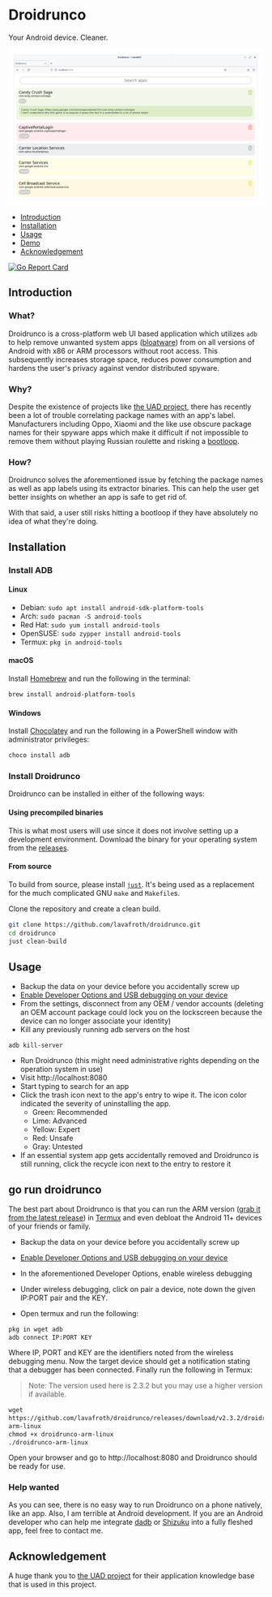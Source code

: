 # Droidrunco
Your Android device. Cleaner.

![desktop screenshot](screenshots/desktop.png)

- [Introduction](https://github.com/lavafroth/droidrunco#Introduction)
- [Installation](https://github.com/lavafroth/droidrunco#Installation)
- [Usage](https://github.com/lavafroth/droidrunco#Usage)
- [Demo](https://odysee.com/@lavafroth:d/droidrunco_wireless_debugging:d)
- [Acknowledgement](https://github.com/lavafroth/droidrunco#Acknowledgement)

[![Go Report Card](https://goreportcard.com/badge/github.com/lavafroth/droidrunco)](https://goreportcard.com/report/github.com/lavafroth/debloatplusplus)

## Introduction

### What?

Droidrunco is a cross-platform web UI based application which utilizes `adb` to help
remove unwanted system apps ([bloatware](https://en.wikipedia.org/wiki/Software_bloat)) from
on all versions of Android with x86 or ARM processors without root access. This subsequently
increases storage space, reduces power consumption and hardens the user's privacy against
vendor distributed spyware.

### Why?

Despite the existence of projects like [the UAD project](https://github.com/0x192/Universal-Android-Debloater),
there has recently been a lot of trouble correlating package names with an app's label.
Manufacturers including Oppo, Xiaomi and the like use obscure package names for their spyware
apps which make it difficult if not impossible to remove them without playing Russian roulette
and risking a [bootloop](https://en.wikipedia.org/wiki/Bootloop).

### How?

Droidrunco solves the aforementioned issue by fetching the package names as well as app labels
using its extractor binaries. This can help the user get better insights on whether an app is
safe to get rid of.

With that said, a user still risks hitting a bootloop if they have absolutely
no idea of what they're doing.

## Installation

### Install ADB

#### Linux
- Debian: `sudo apt install android-sdk-platform-tools`
- Arch: `sudo pacman -S android-tools`
- Red Hat: `sudo yum install android-tools`
- OpenSUSE: `sudo zypper install android-tools`
- Termux: `pkg in android-tools`

#### macOS
Install [Homebrew](https://brew.sh/#install) and run the following in the terminal:    
```bash
brew install android-platform-tools
```

#### Windows
Install [Chocolatey](https://chocolatey.org/install#install-step2) and run the following in a PowerShell window with administrator privileges:
```powershell
choco install adb
```

### Install Droidrunco

Droidrunco can be installed in either of the following ways:

#### Using precompiled binaries
This is what most users will use since it does not involve setting up a development environment. Download the binary for your operating system from the [releases](https://github.com/lavafroth/droidrunco/releases).

#### From source

To build from source, please install [`just`](https://just.systems). It's being used as a replacement for the much complicated GNU `make` and `Makefile`s.

Clone the repository and create a clean build.

```bash
git clone https://github.com/lavafroth/droidrunco.git
cd droidrunco
just clean-build
```



## Usage
- Backup the data on your device before you accidentally screw up
- [Enable Developer Options and USB debugging on your device](https://developer.android.com/studio/debug/dev-options#enable)
- From the settings, disconnect from any OEM / vendor accounts (deleting an OEM account package could lock you on the lockscreen because the device can no longer associate your identity)
- Kill any previously running adb servers on the host
```
adb kill-server
```
- Run Droidrunco (this might need administrative rights depending on the operation system in use)
- Visit http://localhost:8080
- Start typing to search for an app
- Click the trash icon next to the app's entry to wipe it. The icon color indicated the severity of uninstalling the app.
  - Green: Recommended
  - Lime: Advanced
  - Yellow: Expert
  - Red: Unsafe
  - Gray: Untested
- If an essential system app gets accidentally removed and Droidrunco is still running, click the recycle icon next to the entry to restore it

## go run droidrunco

The best part about Droidrunco is that you can run the ARM version ([grab it from the latest release](https://github.com/lavafroth/droidrunco/releases/latest)) in [Termux](https://termux.dev/en/) and even debloat the Android 11+ devices of your friends or family.

- Backup the data on your device before you accidentally screw up
- [Enable Developer Options and USB debugging on your device](https://developer.android.com/studio/debug/dev-options#enable)
- In the aforementioned Developer Options, enable wireless debugging
- Under wireless debugging, click on pair a device, note down the given IP:PORT pair and the KEY.

- Open termux and run the following:

```
pkg in wget adb
adb connect IP:PORT KEY
```

Where IP, PORT and KEY are the identifiers noted from the wireless debugging menu.
Now the target device should get a notification stating that a debugger has been connected.
Finally run the following in Termux:

> Note: The version used here is 2.3.2 but you may use a higher version if available.

```
wget https://github.com/lavafroth/droidrunco/releases/download/v2.3.2/droidrunco-arm-linux
chmod +x droidrunco-arm-linux
./droidrunco-arm-linux
```

Open your browser and go to http://localhost:8080 and Droidrunco should be ready for use.

### Help wanted

As you can see, there is no easy way to run Droidrunco on a phone natively, like an app.
Also, I am terrible at Android development. If you are an Android developer who can help me
integrate [dadb](https://github.com/mobile-dev-inc/dadb) or [Shizuku](https://github.com/RikkaApps/Shizuku)
into a fully fleshed app, feel free to contact me.

## Acknowledgement
A huge thank you to [the UAD project](https://github.com/0x192/Universal-Android-Debloater) for their application knowledge base that is used in this project.
